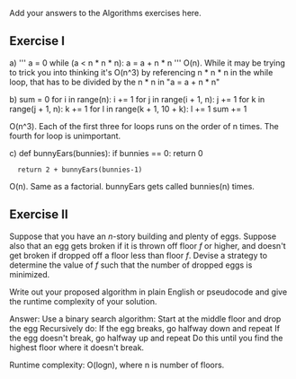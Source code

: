 Add your answers to the Algorithms exercises here.

## Exercise I

a)
'''
    a = 0
    while (a < n * n * n):
      a = a + n * n
'''
O(n). While it may be trying to trick you into thinking it's O(n^3) by referencing
n * n * n in the while loop, that has to be divided by the n * n in "a = a + n * n"

b)  sum = 0
    for i in range(n):
      i += 1
      for j in range(i + 1, n):
        j += 1
        for k in range(j + 1, n):
          k += 1
          for l in range(k + 1, 10 + k):
            l += 1
            sum += 1

O(n^3). Each of the first three for loops runs on the order of n times. The fourth for
loop is unimportant.

c)  def bunnyEars(bunnies):
      if bunnies == 0:
        return 0

      return 2 + bunnyEars(bunnies-1)

O(n). Same as a factorial. bunnyEars gets called bunnies(n) times.

## Exercise II

Suppose that you have an _n_-story building and plenty of eggs. Suppose also that an egg gets broken if it is thrown off floor _f_ or higher, and doesn't get broken if dropped off a floor less than floor _f_. Devise a strategy to determine the value of _f_ such that the number of dropped eggs is minimized.

Write out your proposed algorithm in plain English or pseudocode and give the runtime complexity of your solution.

Answer:
Use a binary search algorithm:
	Start at the middle floor and drop the egg
	Recursively do:
		If the egg breaks, go halfway down and repeat
		If the egg doesn't break, go halfway up and repeat
		Do this until you find the highest floor where it doesn't break.

Runtime complexity: O(logn), where n is number of floors.
